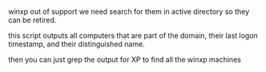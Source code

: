 winxp out of support we need search for them in active directory so they can be retired.

this script outputs all computers that are part of the domain, their last logon timestamp, and their distinguished name.

then you can just grep the output for XP to find all the winxp machines
